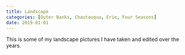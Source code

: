 ```yaml
---
title: Landscape
categories: [Outer Banks, Chautauqua, Erie, Four Seasons]
date: 2019-01-01
---
```


This is some of my landscape pictures I have taken and edited over the years. 

